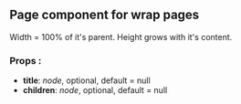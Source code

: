 ## **Page component for wrap pages**

Width = 100% of it's parent. Height grows with it's content.

### Props :

- **title**: _node_, optional, default = null
- **children**: _node_, optional, default = null
